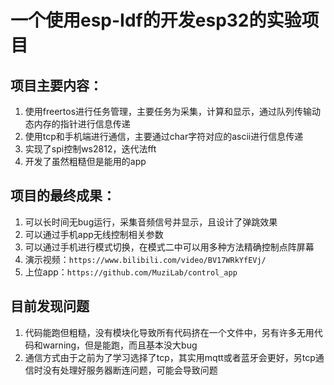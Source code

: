 # 一个使用esp-Idf的开发esp32的实验项目
## 项目主要内容：
1. 使用freertos进行任务管理，主要任务为采集，计算和显示，通过队列传输动态内存的指针进行信息传递
2. 使用tcp和手机端进行通信，主要通过char字符对应的ascii进行信息传递
3. 实现了spi控制ws2812，迭代法fft
4. 开发了虽然粗糙但是能用的app
## 项目的最终成果：
1. 可以长时间无bug运行，采集音频信号并显示，且设计了弹跳效果
2. 可以通过手机app无线控制相关参数
3. 可以通过手机进行模式切换，在模式二中可以用多种方法精确控制点阵屏幕
4. 演示视频：```https://www.bilibili.com/video/BV17WRkYfEVj/```
5. 上位app：```https://github.com/MuziLab/control_app```
## 目前发现问题
1. 代码能跑但粗糙，没有模块化导致所有代码挤在一个文件中，另有许多无用代码和warning，但是能跑，而且基本没大bug
2. 通信方式由于之前为了学习选择了tcp，其实用mqtt或者蓝牙会更好，另tcp通信时没有处理好服务器断连问题，可能会导致问题